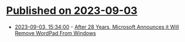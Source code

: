 # [Published on 2023-09-03](index.md)

* [2023-09-03, 15:34:00](https://tech.slashdot.org/story/23/09/03/0050200/after-28-years-microsoft-announces-it-will-remove-wordpad-from-windows?utm_source=rss1.0mainlinkanon&utm_medium=feed) - [After 28 Years, Microsoft Announces it Will Remove WordPad From Windows](https://tech.slashdot.org/story/23/09/03/0050200/after-28-years-microsoft-announces-it-will-remove-wordpad-from-windows?utm_source=rss1.0mainlinkanon&utm_medium=feed)
